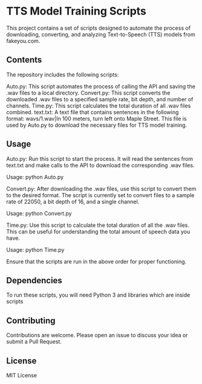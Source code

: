 # TTS Model Training Scripts
This project contains a set of scripts designed to automate the process of downloading, converting, and analyzing Text-to-Speech (TTS) models from fakeyou.com.

## Contents
The repository includes the following scripts:

Auto.py: This script automates the process of calling the API and saving the .wav files to a local directory.
Convert.py: This script converts the downloaded .wav files to a specified sample rate, bit depth, and number of channels.
Time.py: This script calculates the total duration of all .wav files combined.
text.txt: A text file that contains sentences in the following format: wavs/1.wav|In 100 meters, turn left onto Maple Street. This file is used by Auto.py to download the necessary files for TTS model training.
## Usage
Auto.py: Run this script to start the process. It will read the sentences from text.txt and make calls to the API to download the corresponding .wav files.

Usage: python Auto.py

Convert.py: After downloading the .wav files, use this script to convert them to the desired format. The script is currently set to convert files to a sample rate of 22050, a bit depth of 16, and a single channel.

Usage: python Convert.py

Time.py: Use this script to calculate the total duration of all the .wav files. This can be useful for understanding the total amount of speech data you have.

Usage: python Time.py

Ensure that the scripts are run in the above order for proper functioning.

## Dependencies
To run these scripts, you will need Python 3 and libraries which are inside scripts

## Contributing
Contributions are welcome. Please open an issue to discuss your idea or submit a Pull Request.

## License
MIT License

